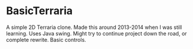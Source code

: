 # BasicTerraria
A simple 2D Terraria clone. Made this around 2013-2014 when I was still learning. Uses Java swing. Might try to continue project down the road, or complete rewrite. Basic controls.
